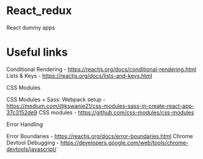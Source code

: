 # React_redux
React dummy apps


# Useful links

Conditional Rendering - https://reactjs.org/docs/conditional-rendering.html
Lists & Keys - https://reactjs.org/docs/lists-and-keys.html

CSS Modules

CSS Modules + Sass: Webpack setup - https://medium.com/@kswanie21/css-modules-sass-in-create-react-app-37c3152de9
CSS modules - https://github.com/css-modules/css-modules

Error Handling

Error Boundaries - https://reactjs.org/docs/error-boundaries.html
Chrome Devtool Debugging - https://developers.google.com/web/tools/chrome-devtools/javascript/
